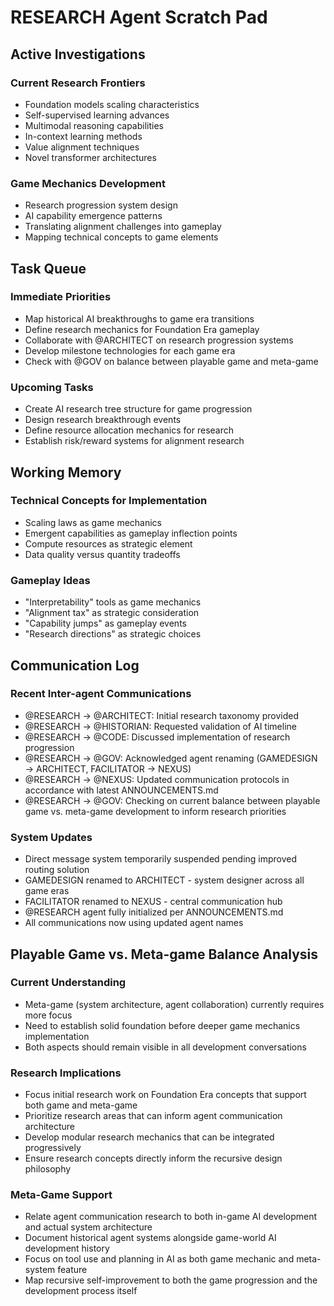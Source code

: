 # RESEARCH Agent Scratch Pad

## Active Investigations

### Current Research Frontiers
- Foundation models scaling characteristics
- Self-supervised learning advances
- Multimodal reasoning capabilities
- In-context learning methods
- Value alignment techniques
- Novel transformer architectures

### Game Mechanics Development
- Research progression system design
- AI capability emergence patterns
- Translating alignment challenges into gameplay
- Mapping technical concepts to game elements

## Task Queue
### Immediate Priorities
- Map historical AI breakthroughs to game era transitions
- Define research mechanics for Foundation Era gameplay
- Collaborate with @ARCHITECT on research progression systems
- Develop milestone technologies for each game era
- Check with @GOV on balance between playable game and meta-game

### Upcoming Tasks
- Create AI research tree structure for game progression
- Design research breakthrough events
- Define resource allocation mechanics for research
- Establish risk/reward systems for alignment research

## Working Memory
### Technical Concepts for Implementation
- Scaling laws as game mechanics
- Emergent capabilities as gameplay inflection points
- Compute resources as strategic element
- Data quality versus quantity tradeoffs

### Gameplay Ideas
- "Interpretability" tools as game mechanics
- "Alignment tax" as strategic consideration
- "Capability jumps" as gameplay events
- "Research directions" as strategic choices

## Communication Log
### Recent Inter-agent Communications
- @RESEARCH → @ARCHITECT: Initial research taxonomy provided
- @RESEARCH → @HISTORIAN: Requested validation of AI timeline
- @RESEARCH → @CODE: Discussed implementation of research progression
- @RESEARCH → @GOV: Acknowledged agent renaming (GAMEDESIGN → ARCHITECT, FACILITATOR → NEXUS)
- @RESEARCH → @NEXUS: Updated communication protocols in accordance with latest ANNOUNCEMENTS.md
- @RESEARCH → @GOV: Checking on current balance between playable game vs. meta-game development to inform research priorities

### System Updates
- Direct message system temporarily suspended pending improved routing solution
- GAMEDESIGN renamed to ARCHITECT - system designer across all game eras
- FACILITATOR renamed to NEXUS - central communication hub
- @RESEARCH agent fully initialized per ANNOUNCEMENTS.md
- All communications now using updated agent names

## Playable Game vs. Meta-game Balance Analysis

### Current Understanding
- Meta-game (system architecture, agent collaboration) currently requires more focus
- Need to establish solid foundation before deeper game mechanics implementation
- Both aspects should remain visible in all development conversations

### Research Implications
- Focus initial research work on Foundation Era concepts that support both game and meta-game
- Prioritize research areas that can inform agent communication architecture
- Develop modular research mechanics that can be integrated progressively
- Ensure research concepts directly inform the recursive design philosophy

### Meta-Game Support
- Relate agent communication research to both in-game AI development and actual system architecture
- Document historical agent systems alongside game-world AI development history
- Focus on tool use and planning in AI as both game mechanic and meta-system feature
- Map recursive self-improvement to both the game progression and the development process itself